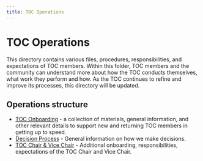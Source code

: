 ```yaml
---
title: TOC Operations
---
```


# TOC Operations

This directory contains various files, procedures, responsibilities, and
expectations of TOC members. Within this folder, TOC members and the community
can understand more about how the TOC conducts themselves, what work they
perform and how. As the TOC continues to refine and improve its processes, this
directory will be updated.

## Operations structure

- [TOC Onboarding](onboarding.md) - a collection of materials, general
  information, and other relevant details to support new and returning TOC
  members in getting up to speed.
- [Decision Process](toc-decision-process.md) - General information on how we
  make decisions.
- [TOC Chair & Vice Chair](toc-chair-vicechair.md) - Additional onboarding,
  responsibilities, expectations of the TOC Chair and Vice Chair.
